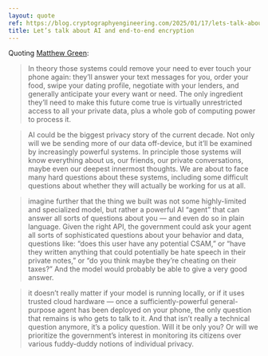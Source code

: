 ```yaml
---
layout: quote
ref: https://blog.cryptographyengineering.com/2025/01/17/lets-talk-about-ai-and-end-to-end-encryption
title: Let’s talk about AI and end-to-end encryption
---
```


Quoting [Matthew Green](https://blog.cryptographyengineering.com/2025/01/17/lets-talk-about-ai-and-end-to-end-encryption):

> In theory those systems could remove your need to ever touch your phone again: they’ll answer your text messages for you, order your food, swipe your dating profile, negotiate with your lenders, and generally anticipate your every want or need. The only ingredient they’ll need to make this future come true is virtually unrestricted access to all your private data, plus a whole gob of computing power to process it.

> AI could be the biggest privacy story of the current decade. Not only will we be sending more of our data off-device, but it’ll be examined by increasingly powerful systems. In principle those systems will know everything about us, our friends, our private conversations, maybe even our deepest innermost thoughts. We are about to face many hard questions about these systems, including some difficult questions about whether they will actually be working for us at all.

> imagine further that the thing we built was not some highly-limited and specialized model, but rather a powerful AI “agent” that can answer all sorts of questions about you — and even do so in plain language. Given the right API, the government could ask your agent all sorts of sophisticated questions about your behavior and data, questions like: “does this user have any potential CSAM,” or “have they written anything that could potentially be hate speech in their private notes,” or “do you think maybe they’re cheating on their taxes?” And the model would probably be able to give a very good answer.

> it doesn’t really matter if your model is running locally, or if it uses trusted cloud hardware — once a sufficiently-powerful general-purpose agent has been deployed on your phone, the only question that remains is who gets to talk to it. And that isn’t really a technical question anymore, it’s a policy question. Will it be only you? Or will we prioritize the government’s interest in monitoring its citizens over various fuddy-duddy notions of individual privacy.